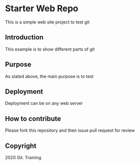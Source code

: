 # Starter Web Repo

This is a simple web site project to test git

## Introduction

This example is to show different parts of git

## Purpose

As stated above, the main purpose is to test

## Deployment

Deployment can be on any web server

## How to contribute

Please fork this repository and then issue pull request for review

## Copyright

2020 Git. Training
